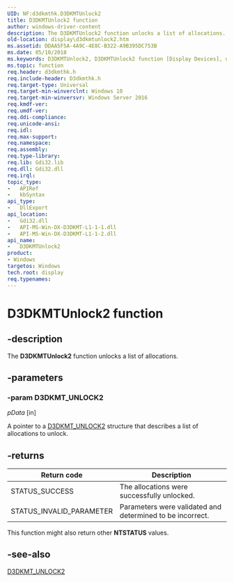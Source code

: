 ```yaml
---
UID: NF:d3dkmthk.D3DKMTUnlock2
title: D3DKMTUnlock2 function
author: windows-driver-content
description: The D3DKMTUnlock2 function unlocks a list of allocations.
old-location: display\d3dkmtunlock2.htm
ms.assetid: DDAA5F5A-4A9C-4E8C-B322-A9B395DC753B
ms.date: 05/10/2018
ms.keywords: D3DKMTUnlock2, D3DKMTUnlock2 function [Display Devices], d3dkmthk/D3DKMTUnlock2, display.d3dkmtunlock2
ms.topic: function
req.header: d3dkmthk.h
req.include-header: D3dkmthk.h
req.target-type: Universal
req.target-min-winverclnt: Windows 10
req.target-min-winversvr: Windows Server 2016
req.kmdf-ver: 
req.umdf-ver: 
req.ddi-compliance: 
req.unicode-ansi: 
req.idl: 
req.max-support: 
req.namespace: 
req.assembly: 
req.type-library: 
req.lib: Gdi32.lib
req.dll: Gdi32.dll
req.irql: 
topic_type:
-	APIRef
-	kbSyntax
api_type:
-	DllExport
api_location:
-	Gdi32.dll
-	API-MS-Win-DX-D3DKMT-L1-1-1.dll
-	API-MS-Win-DX-D3DKMT-L1-1-2.dll
api_name:
-	D3DKMTUnlock2
product:
- Windows
targetos: Windows
tech.root: display
req.typenames: 
---
```


# D3DKMTUnlock2 function

## -description

The <b>D3DKMTUnlock2</b> function unlocks a list of allocations.

## -parameters

### -param D3DKMT_UNLOCK2

*pData* [in]

A pointer to a <a href="https://msdn.microsoft.com/library/windows/hardware/dn914462">D3DKMT_UNLOCK2</a> structure that describes a list of allocations to unlock.

## -returns

|Return code|Description|
|--- |--- |
|STATUS_SUCCESS|The allocations were successfully unlocked.|
|STATUS_INVALID_PARAMETER|Parameters were validated and determined to be incorrect.|

This function might also return other <b>NTSTATUS</b> values.

## -see-also

<a href="https://msdn.microsoft.com/library/windows/hardware/dn914462">D3DKMT_UNLOCK2</a>
 

 

